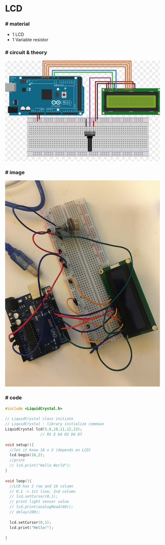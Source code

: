 # LCD

### # material

- 1 LCD
- 1 Variable resistor



### # circuit & theory 

![lcd_circuit](lcd_circuit.png)



### # image 

![lcd](lcd.jpeg)



### # code

```c
#include <LiquidCrystal.h>

// LiquidCrystal class initiate
// LiquidCrystal : library initialize commoan
LiquidCrystal lcd(5,6,10,11,12,13);
                // RS E D4 D5 D6 D7

void setup(){
  //let it know 16 x 2 (depends on LCD)
  lcd.begin(16,2);
  //print
  // lcd.print("Hello World");
}

void loop(){
  //LCD has 2 row and 16 column
  // 0,1 -> 1st line, 2nd column
  // lcd.setCursor(0,1);
  // print light sensor value
  // lcd.print(analogRead(A0));
  // delay(200);
  
  lcd.setCursor(0,1);
  lcd.print("Hello!");

}
```



